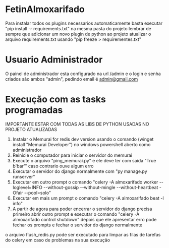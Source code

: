 # FetinAlmoxarifado

Para instalar todos os plugins necessarios automaticamente basta executar "pip install -r requirements.txt" na mesma pasta do projeto
lembrar de sempre que adicionar um novo plugin de python ao projeto atualizar o arquivo requirements.txt usando "pip freeze > requirementes.txt"

# Usuario Administrador

O painel de administrador esta configurado na url /admin e o login e senha criados são ambos "admin", pedindo email é admin@gmail.com


# Execução com as tasks programadas

IMPORTANTE ESTAR COM TODAS AS LIBS DE PYTHON USADAS NO PROJETO ATUALIZADAS

1. Instalar o Memurai for redis dev version usando o comando (winget install "Memurai Developer") no windows powershell aberto como administrador
2. Reinicie o computador para iniciar o servidor do memurai
3. Execute o arquivo "ping_memurai.py" e ele deve ter com saida "True b'bar'" caso contrario ouve algum erro
4. Executar o servidor do django normalmente com "py manage.py runserver"
5. Executar em outro prompt o comando "celery -A almoxarifado worker --loglevel=INFO --without-gossip --without-mingle      --without-heartbeat -Ofair --pool=solo"
6. Executar em mais um prompt o comando "celery -A almoxarifado beat -l info"
7. A partir de agora para poder encerrar o servidor do django precisa primeiro abrir outro prompt e executar o comando "celery -A almoxarifado control shutdown" depois que ele apresentar erro pode fechar os prompts e fechar o servidor do django normalmente

o arquivo flush_redis.py pode ser executado para limpar as filas de tarefas do celery em caso de problemas na sua execução
